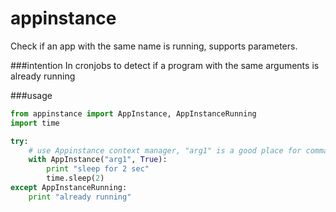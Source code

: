 # appinstance
Check if an app with the same name is running, supports parameters.

###intention
In cronjobs to detect if a program with the same arguments is already running

###usage

```python
from appinstance import AppInstance, AppInstanceRunning
import time

try:
    # use Appinstance context manager, "arg1" is a good place for commandline variables.
    with AppInstance("arg1", True):
        print "sleep for 2 sec"
        time.sleep(2)
except AppInstanceRunning:
    print "already running"
```